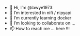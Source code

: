 - 👋 Hi, I’m @lawye1973
- 👀 I’m interested in nifi / nipyapi
- 🌱 I’m currently learning docker
- 💞️ I’m looking to collaborate on ...
- 📫 How to reach me ... here !!!

<!---
lawye1973/lawye1973 is a ✨ special ✨ repository because its `README.md` (this file) appears on your GitHub profile.
You can click the Preview link to take a look at your changes.
--->
